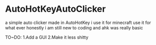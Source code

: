 # AutoHotKeyAutoClicker
a simple auto clicker made in AutoHotKey i use it for minecraft use it for what ever honestly i am still new to coding and ahk was really basic

TO~DO:
1.Add a GUI
2.Make it less shitty
